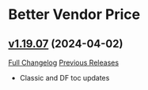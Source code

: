 # Better Vendor Price

## [v1.19.07](https://github.com/mooreatv/BetterVendorPrice/tree/v1.19.07) (2024-04-02)
[Full Changelog](https://github.com/mooreatv/BetterVendorPrice/compare/v1.19.06...v1.19.07) [Previous Releases](https://github.com/mooreatv/BetterVendorPrice/releases)

- Classic and DF toc updates  
